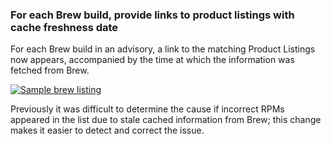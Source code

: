 ### For each Brew build, provide links to product listings with cache freshness date

For each Brew build in an advisory, a link to the matching Product
Listings now appears, accompanied by the time at which the information
was fetched from Brew.

[![Sample brew listing](images/3.13.3/provide_product_listings_links.png)](images/3.13.3/provide_product_listings_links.png)

Previously it was difficult to determine the cause if incorrect RPMs
appeared in the list due to stale cached information from Brew; this
change makes it easier to detect and correct the issue.
